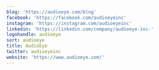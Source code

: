 ```yaml
---
blog: 'https://audioeye.com/blog'
facebook: 'https://facebook.com/audioeyeinc'
instagram: 'https://instagram.com/audioeyeinc'
linkedin: 'https://linkedin.com/company/audioeye-inc-'
logohandle: audioeye
sort: audioeye
title: AudioEye
twitter: audioeyeinc
website: 'https://www.audioeye.com/'
---
```

